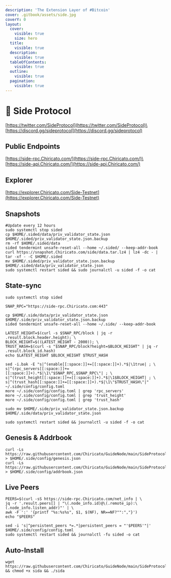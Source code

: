 ```yaml
---
description: 'The Extension Layer of #Bitcoin'
cover: .gitbook/assets/side.jpg
coverY: 0
layout:
  cover:
    visible: true
    size: hero
  title:
    visible: true
  description:
    visible: true
  tableOfContents:
    visible: true
  outline:
    visible: true
  pagination:
    visible: true
---
```


# 🧊 Side Protocol

[https://twitter.com/SideProtocol](https://twitter.com/SideProtocol)\
[https://discord.gg/sideprotocol](https://discord.gg/sideprotocol)

## Public Endpoints

[https://side-rpc.Chiricato.com/](https://side-rpc.Chiricato.com/)\
[https://side-api.Chiricato.com/](https://side-api.Chiricato.com/)

## Explorer

[https://explorer.Chiricato.com/Side-Testnet](https://explorer.Chiricato.com/Side-Testnet)

## Snapshots

```
#Update every 12 hours
sudo systemctl stop sided
cp $HOME/.sided/data/priv_validator_state.json $HOME/.sided/priv_validator_state.json.backup
rm -rf $HOME/.sided/data
sided tendermint unsafe-reset-all --home ~/.sided/ --keep-addr-book
curl https://snapshot.Chiricato.com/side/data.tar.lz4 | lz4 -dc - | tar -xf - -C $HOME/.sided
mv $HOME/.sided/priv_validator_state.json.backup $HOME/.sided/data/priv_validator_state.json
sudo systemctl restart sided && sudo journalctl -u sided -f -o cat
```

## State-sync

```
sudo systemctl stop sided

SNAP_RPC="https://side-rpc.Chiricato.com:443"

cp $HOME/.side/data/priv_validator_state.json $HOME/.side/priv_validator_state.json.backup
sided tendermint unsafe-reset-all --home ~/.side/ --keep-addr-book

LATEST_HEIGHT=$(curl -s $SNAP_RPC/block | jq -r .result.block.header.height); \
BLOCK_HEIGHT=$((LATEST_HEIGHT - 2000)); \
TRUST_HASH=$(curl -s "$SNAP_RPC/block?height=$BLOCK_HEIGHT" | jq -r .result.block_id.hash)
echo $LATEST_HEIGHT $BLOCK_HEIGHT $TRUST_HASH

sed -i.bak -E "s|^(enable[[:space:]]+=[[:space:]]+).*$|\1true| ; \
s|^(rpc_servers[[:space:]]+=[[:space:]]+).*$|\1\"$SNAP_RPC,$SNAP_RPC\"| ; \
s|^(trust_height[[:space:]]+=[[:space:]]+).*$|\1$BLOCK_HEIGHT| ; \
s|^(trust_hash[[:space:]]+=[[:space:]]+).*$|\1\"$TRUST_HASH\"|" ~/.side/config/config.toml
more ~/.side/config/config.toml | grep 'rpc_servers'
more ~/.side/config/config.toml | grep 'trust_height'
more ~/.side/config/config.toml | grep 'trust_hash'

sudo mv $HOME/.side/priv_validator_state.json.backup $HOME/.side/data/priv_validator_state.json

sudo systemctl restart sided && journalctl -u sided -f -o cat
```

## Genesis & Addrbook

```
curl -Ls https://raw.githubusercontent.com/Chiricato/GuideNode/main/SideProtocol/genesis.json > $HOME/.side/config/genesis.json
curl -Ls https://raw.githubusercontent.com/Chiricato/GuideNode/main/SideProtocol/addrbook.json > $HOME/.side/config/addrbook.json
```

## Live Peers

```
PEERS=$(curl -sS https://side-rpc.Chiricato.com/net_info | \
jq -r '.result.peers[] | "\(.node_info.id)@\(.remote_ip):\(.node_info.listen_addr)"' | \
awk -F ':' '{printf "%s:%s%s", $1, $(NF), NR==NF?"":","}')
echo "$PEERS"
```

```
sed -i 's|^persistent_peers *=.*|persistent_peers = "'$PEERS'"|' $HOME/.side/config/config.toml
sudo systemctl restart sided && journalctl -fu sided -o cat
```

## Auto-Install

```
wget https://raw.githubusercontent.com/Chiricato/GuideNode/main/SideProtocol/sida && chmod +x sida && ./sida
```
